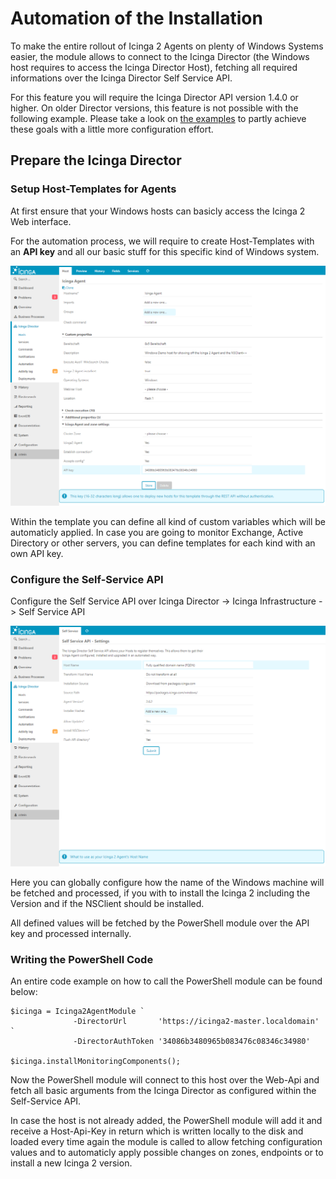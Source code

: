 Automation of the Installation
==============

To make the entire rollout of Icinga 2 Agents on plenty of Windows Systems easier, the module allows 
to connect to the Icinga Director (the Windows host requires to access the Icinga Director Host), 
fetching all required informations over the Icinga Director Self Service API.

For this feature you will require the Icinga Director API version 1.4.0 or higher. On older Director 
versions, this feature is not possible with the following example. Please take a look on 
[the examples](30-Examples.md) to partly achieve these goals with a little more configuration effort.

Prepare the Icinga Director
-------------

### Setup Host-Templates for Agents

At first ensure that your Windows hosts can basicly access the Icinga 2 Web interface.

For the automation process, we will require to create Host-Templates with an **API key** and all our 
basic stuff for this specific kind of Windows system.

![Host Agent Template](screenshots/20-automation/agent_host_template_api.png)

Within the template you can define all kind of custom variables which will be automaticly applied. In 
case you are going to monitor Exchange, Active Directory or other servers, you can define templates 
for each kind with an own API key.


### Configure the Self-Service API

Configure the Self Service API over Icinga Director -> Icinga Infrastructure -> Self Service API

![Self Service API](screenshots/20-automation/self-service-api.png)

Here you can globally configure how the name of the Windows machine will be fetched and processed, 
if you with to install the Icinga 2 including the Version and if the NSClient should be installed.

All defined values will be fetched by the PowerShell module over the API key and processed internally.


### Writing the PowerShell Code

An entire code example on how to call the PowerShell module can be found below:

```
$icinga = Icinga2AgentModule `
              -DirectorUrl       'https://icinga2-master.localdomain' `
              -DirectorAuthToken '34086b3480965b083476c08346c34980'

$icinga.installMonitoringComponents();
```

Now the PowerShell module will connect to this host over the Web-Api and fetch all basic arguments 
from the Icinga Director as configured within the Self-Service API.

In case the host is not already added, the PowerShell module will add it and receive a Host-Api-Key 
in return which is written locally to the disk and loaded every time again the module is called to 
allow fetching configuration values and to automaticly apply possible changes on zones, endpoints or 
to install a new Icinga 2 version.